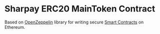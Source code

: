 # Sharpay ERC20 MainToken Contract

Based on [OpenZeppelin](https://github.com/OpenZeppelin/openzeppelin-solidity) library for writing secure [Smart Contracts](https://en.wikipedia.org/wiki/Smart_contract) on Ethereum.